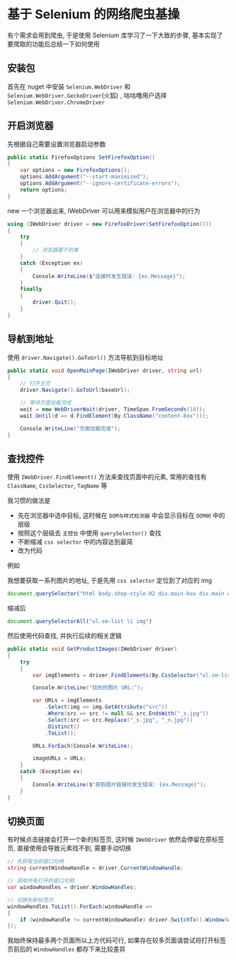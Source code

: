 # 基于 Selenium 的网络爬虫基操

有个需求会用到爬虫, 于是使用 Selenium 库学习了一下大致的步骤, 基本实现了要爬取的功能后总结一下如何使用

## 安装包

首先在 nuget 中安装 `Selenium.WebDriver` 和 `Selenium.WebDriver.GeckoDriver`(火狐) , 咕咕噜用户选择 `Selenium.WebDriver.ChromeDriver`

## 开启浏览器

先根据自己需要设置浏览器启动参数

```csharp
public static FirefoxOptions SetFirefoxOption()
{
    var options = new FirefoxOptions();
    options.AddArgument("--start-maximized");
    options.AddArgument("--ignore-certificate-errors");
    return options;
}
```

new 一个浏览器出来, IWebDriver 可以用来模拟用户在浏览器中的行为

```csharp
using (IWebDriver driver = new FirefoxDriver(SetFirefoxOption()))
{
    try
    {
        // 浏览器要干的事
    }
    catch (Exception ex)
    {
        Console.WriteLine($"连接时发生错误: {ex.Message}");
    }
    finally
    {
        driver.Quit();
    }
}
```

## 导航到地址

使用 `driver.Navigate().GoToUrl()` 方法导航到目标地址

```csharp
public static void OpenMainPage(IWebDriver driver, string url)
{
    // 打开主页
    driver.Navigate().GoToUrl(baseUrl);

    // 等待页面加载完成
    wait = new WebDriverWait(driver, TimeSpan.FromSeconds(10));
    wait.Until(d => d.FindElement(By.ClassName("content-box")));

    Console.WriteLine("页面加载完成");
}
```

## 查找控件

使用 `IWebDriver.FindElement()` 方法来查找页面中的元素, 常用的查找有 `ClassName`, `CssSelector`, `TagName` 等

我习惯的做法是
- 先在浏览器中选中目标, 这时候在 `DOM与样式检测器` 中会显示目标在 `DOM树` 中的层级
- 按照这个层级去 `主控台` 中使用 `querySelector()` 查找
- 不断缩减 `css selector` 中的内容达到最简
- 改为代码

例如

我想要获取一系列图片的地址, 于是先用 `css selector`  定位到了对应的 img

```js
document.querySelector("html body.shop-style-02 div.main-box div.main div.main-top div.major-function-box div.exhibition ul.sm-list li img")
```

缩减后

```js
document.querySelectorAll("ul.sm-list li img")
```

然后使用代码查找, 并执行后续的相关逻辑

```csharp
public static void GetProductImages(IWebDriver driver)
{
    try
    {
        var imgElements = driver.FindElements(By.CssSelector("ul.sm-list li img")).ToList();

        Console.WriteLine("找到的图片 URL:");

        var URLs = imgElements
            .Select(img => img.GetAttribute("src"))
            .Where(src => src != null && src.EndsWith("_s.jpg"))
            .Select(src => src.Replace("_s.jpg", "_n.jpg"))
            .Distinct()
            .ToList();

        URLs.ForEach(Console.WriteLine);

        imageURLs = URLs;
    }
    catch (Exception ex)
    {
        Console.WriteLine($"获取图片链接时发生错误: {ex.Message}");
    }
}
```

## 切换页面

有时候点击链接会打开一个新的标签页, 这时候 `IWebDriver` 依然会停留在原标签页, 直接使用会导致元素找不到, 需要手动切换

```csharp
// 先获取当前窗口句柄
string currentWindowHandle = driver.CurrentWindowHandle;

// 获取所有打开的窗口句柄
var windowHandles = driver.WindowHandles;

// 切换到新标签页
windowHandles.ToList().ForEach(windowHandle =>
{
    if (windowHandle != currentWindowHandle) driver.SwitchTo().Window(windowHandle);
});
```

我始终保持最多两个页面所以上方代码可行, 如果存在较多页面请尝试将打开标签页前后的 `WindowHandles` 都存下来比较差异